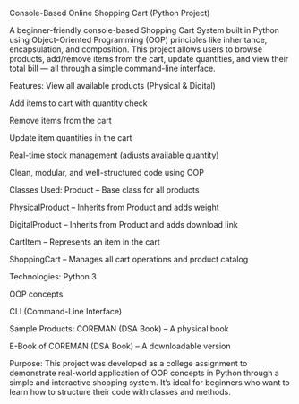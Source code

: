 Console-Based Online Shopping Cart (Python Project)

A beginner-friendly console-based Shopping Cart System built in Python using Object-Oriented Programming (OOP) principles like inheritance, encapsulation, and composition. This project allows users to browse products, add/remove items from the cart, update quantities, and view their total bill — all through a simple command-line interface.

Features:
View all available products (Physical & Digital)

Add items to cart with quantity check

Remove items from the cart

Update item quantities in the cart

Real-time stock management (adjusts available quantity)

Clean, modular, and well-structured code using OOP

Classes Used:
Product – Base class for all products

PhysicalProduct – Inherits from Product and adds weight

DigitalProduct – Inherits from Product and adds download link

CartItem – Represents an item in the cart

ShoppingCart – Manages all cart operations and product catalog

Technologies:
Python 3

OOP concepts

CLI (Command-Line Interface)

Sample Products:
 COREMAN (DSA Book) – A physical book

 E-Book of COREMAN (DSA Book) – A downloadable version

Purpose:
This project was developed as a college assignment to demonstrate real-world application of OOP concepts in Python through a simple and interactive shopping system. It’s ideal for beginners who want to learn how to structure their code with classes and methods.

